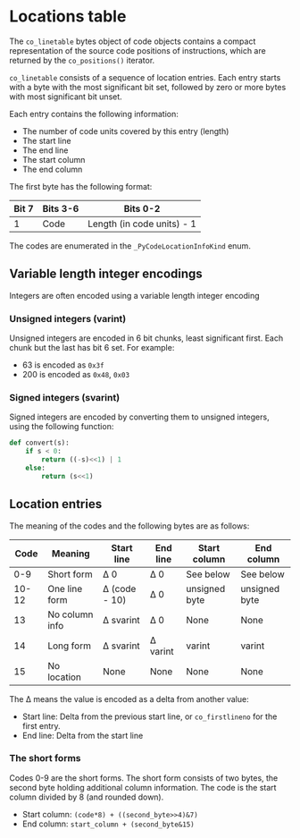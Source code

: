 # Locations table

The `co_linetable` bytes object of code objects contains a compact
representation of the source code positions of instructions, which are
returned by the `co_positions()` iterator.

`co_linetable` consists of a sequence of location entries.
Each entry starts with a byte with the most significant bit set, followed by zero or more bytes with most significant bit unset.

Each entry contains the following information:
* The number of code units covered by this entry (length)
* The start line
* The end line
* The start column
* The end column

The first byte has the following format:

Bit 7 | Bits 3-6 | Bits 0-2
 ---- | ---- | ----
 1 | Code | Length (in code units) - 1

The codes are enumerated in the `_PyCodeLocationInfoKind` enum.

## Variable length integer encodings

Integers are often encoded using a variable length integer encoding

### Unsigned integers (varint)

Unsigned integers are encoded in 6 bit chunks, least significant first.
Each chunk but the last has bit 6 set.
For example:

* 63 is encoded as `0x3f`
* 200 is encoded as `0x48`, `0x03`

### Signed integers (svarint)

Signed integers are encoded by converting them to unsigned integers, using the following function:
```Python
def convert(s):
    if s < 0:
        return ((-s)<<1) | 1
    else:
        return (s<<1)
```

## Location entries

The meaning of the codes and the following bytes are as follows:

Code | Meaning | Start line | End line | Start column | End column
 ---- | ---- | ---- | ---- | ---- | ----
 0-9 | Short form | Δ 0 | Δ 0 | See below | See below
 10-12 | One line form | Δ (code - 10) | Δ 0 | unsigned byte | unsigned byte
 13 | No column info | Δ svarint | Δ 0 | None | None
 14   | Long form | Δ svarint | Δ varint | varint | varint
 15   | No location |  None | None | None | None

The Δ means the value is encoded as a delta from another value:
* Start line: Delta from the previous start line, or `co_firstlineno` for the first entry.
* End line: Delta from the start line

### The short forms

Codes 0-9 are the short forms. The short form consists of two bytes, the second byte holding additional column information. The code is the start column divided by 8 (and rounded down).
* Start column: `(code*8) + ((second_byte>>4)&7)`
* End column: `start_column + (second_byte&15)`

